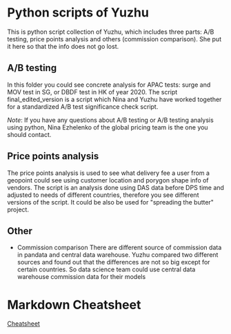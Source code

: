 # Python scripts of Yuzhu

This is python script collection of Yuzhu, which includes three parts: A/B testing, price points analysis and others (commission comparison). She put it here so that the info does not go lost.



## A/B testing
In this folder you could see concrete analysis for APAC tests: surge and MOV test in SG, or DBDF test in HK of year 2020.
The script final_edited_version is a script which Nina and Yuzhu have worked together for a standardized A/B test significance check script.

*Note*: If you have any questions about A/B testing or A/B testing analysis using python, Nina Ezhelenko of the global pricing team is the one you should contact.

## Price points analysis
The price points analysis is used to see what delivery fee a user from a geopoint could see using customer location and porygon shape info of vendors. 
The script is an analysis done using DAS data before DPS time and adjusted to needs of different countries, therefore you see different versions of the script. It could be also be used for "spreading the butter" project.

## Other
* Commission comparison
There are different source of commission data in pandata and central data warehouse. Yuzhu compared two different sources and found out that the differences are not so big except for certain countries. So data science team could use central data warehouse commission data for their models




# Markdown Cheatsheet
[Cheatsheet](https://github.com/adam-p/markdown-here/wiki/Markdown-Cheatsheet)
